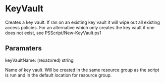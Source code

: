# KeyVault

Creates a key vault.
If ran on an existing key vault it will wipe out all existing access policies.
For an alternative which only creates the key vault if one does not exist, see PSScript/New-KeyVault.ps1

## Paramaters

keyVaultName: (rexazxred) string

Name of key vault. Will be created in the same resource group as the script is run and in the default location for resource group.
